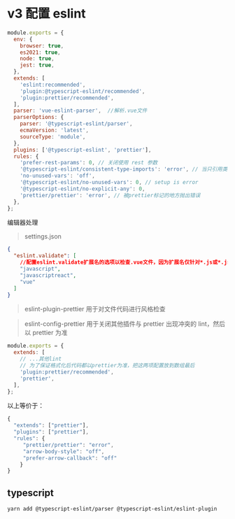 # v3 配置 eslint



```js
module.exports = {
  env: {
    browser: true,
    es2021: true,
    node: true,
    jest: true,
  },
  extends: [
    'eslint:recommended',
    'plugin:@typescript-eslint/recommended',
    'plugin:prettier/recommended',
  ],
  parser: 'vue-eslint-parser',  //解析.vue文件
  parserOptions: {
    parser: '@typescript-eslint/parser',
    ecmaVersion: 'latest',
    sourceType: 'module',
  },
  plugins: ['@typescript-eslint', 'prettier'],
  rules: {
    'prefer-rest-params': 0, // 关闭使用 rest 参数
    '@typescript-eslint/consistent-type-imports': 'error', // 当只引用类型时，自动加上 type 操作符
    'no-unused-vars': 'off',
    '@typescript-eslint/no-unused-vars': 0, // setup is error
    '@typescript-eslint/no-explicit-any': 0,
    'prettier/prettier': 'error', // 被prettier标记的地方抛出错误
  },
};
```


编辑器处理

> settings.json

```json
{
  "eslint.validate": [
    //配置eslint.validate扩展名的选项以检查.vue文件，因为扩展名仅针对*.js或*.jsx默认为文件
    "javascript",
    "javascriptreact",
    "vue"
  ]
}
```

> eslint-plugin-prettier 用于对文件代码进行风格检查

> eslint-config-prettier 用于关闭其他插件与 prettier 出现冲突的 lint，然后以 prettier 为准

```js
module.exports = {
  extends: [
    // ...其他lint
    // 为了保证格式化后代码都以prettier为准，把这两项配置放到数组最后
    'plugin:prettier/recommended',
    'prettier',
  ],
};
```

以上等价于：

```js
{
  "extends": ["prettier"],
  "plugins": ["prettier"],
  "rules": {
     "prettier/prettier": "error",
     "arrow-body-style": "off",
     "prefer-arrow-callback": "off"
    }
}
```

## typescript

`yarn add @typescript-eslint/parser @typescript-eslint/eslint-plugin`


